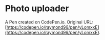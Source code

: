 # Photo uploader

A Pen created on CodePen.io. Original URL: [https://codepen.io/raymond96/pen/yLomxxE](https://codepen.io/raymond96/pen/yLomxxE).


